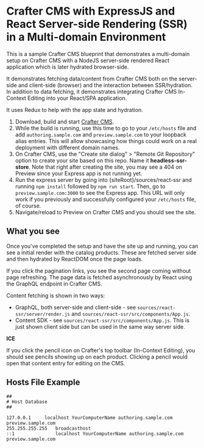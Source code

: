 # Crafter CMS with ExpressJS and React Server-side Rendering (SSR) in a Multi-domain Environment

This is a sample Crafter CMS blueprint that demonstrates a multi-domain setup on Crafter CMS with a NodeJS server-side rendered React application which is later hydrated browser-side.

It demonstrates fetching data/content from Crafter CMS both on the server-side and client-side (browser) and the interaction between SSR/hydration. In addition to data fetching, it demonstrates integrating Crafter CMS In-Context Editing into your React/SPA application. 

It uses Redux to help with the app state and hydration. 

1. Download, build and start [Crafter CMS](https://github.com/craftercms/craftercms).
2. While the build is running, use this time to go to your `/etc/hosts` file and add `authoring.sample.com` and `preview.sample.com` to your loopback alias entries. This will allow showcasing how things could work on a real deployment with different domain names.
3. On Crafter CMS, use the "Create site dialog" > "Remote Git Repository" option to create your site based on this repo. Name it **headless-ssr-store**. Note that right after creating the site, you may see a 404 on Preview since your Express app is not running yet.
4. Run the express server by going into {siteRoot}/sources/react-ssr and running `npm install` followed by `npm run start`. Then, go to `preview.sample.com:3000` to see the Express app. This URL will only work if you previously and successfully configured your `/etc/hosts` file, of course.
5. Navigate/reload to Preview on Crafter CMS and you should see the site.

## What you see

Once you've completed the setup and have the site up and running, you can see a initial render with the catalog products. These are fetched server side and then hydrated by ReactDOM once the page loads.

If you click the pagination links, you see the second page coming without page refreshing. The page data is fetched asynchronously by React using the GraphQL endpoint in Crafter CMS.

Content fetching is shown in two ways:
- GraphQL, both server-side and client-side - see `sources/react-ssr/server/render.js` and `sources/react-ssr/src/components/App.js`.
- Content SDK - see `sources/react-ssr/src/components/App.js`. This is just shown client side but can be used in the same way server side.

**ICE**

If you click the pencil icon on Crafter's top toolbar (In-Context Editing), you should see pencils showing up on each product. Clicking a pencil would open that content entry for editing on the CMS.

## Hosts File Example

```
##
# Host Database
##

127.0.0.1	  localhost YourComputerName authoring.sample.com preview.sample.com
255.255.255.255   broadcasthost
::1               localhost YourComputerName authoring.sample.com preview.sample.com
```